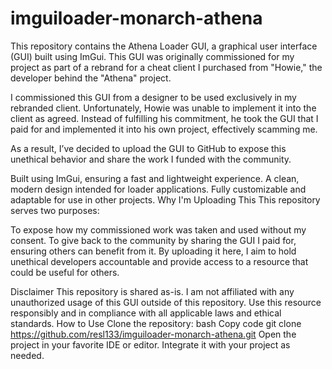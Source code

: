 # imguiloader-monarch-athena

This repository contains the Athena Loader GUI, a graphical user interface (GUI) built using ImGui. This GUI was originally commissioned for my project as part of a rebrand for a cheat client I purchased from "Howie," the developer behind the "Athena" project.


I commissioned this GUI from a designer to be used exclusively in my rebranded client. Unfortunately, Howie was unable to implement it into the client as agreed. Instead of fulfilling his commitment, he took the GUI that I paid for and implemented it into his own project, effectively scamming me.

As a result, I’ve decided to upload the GUI to GitHub to expose this unethical behavior and share the work I funded with the community.


Built using ImGui, ensuring a fast and lightweight experience.
A clean, modern design intended for loader applications.
Fully customizable and adaptable for use in other projects.
Why I'm Uploading This
This repository serves two purposes:

To expose how my commissioned work was taken and used without my consent.
To give back to the community by sharing the GUI I paid for, ensuring others can benefit from it.
By uploading it here, I aim to hold unethical developers accountable and provide access to a resource that could be useful for others.

Disclaimer
This repository is shared as-is.
I am not affiliated with any unauthorized usage of this GUI outside of this repository.
Use this resource responsibly and in compliance with all applicable laws and ethical standards.
How to Use
Clone the repository:
bash
Copy code
git clone https://github.com/resl133/imguiloader-monarch-athena.git
Open the project in your favorite IDE or editor.
Integrate it with your project as needed.
